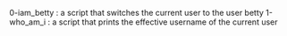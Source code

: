 0-iam_betty : a script that switches the current user to the user betty
1-who_am_i : a script that prints the effective username of the current user

